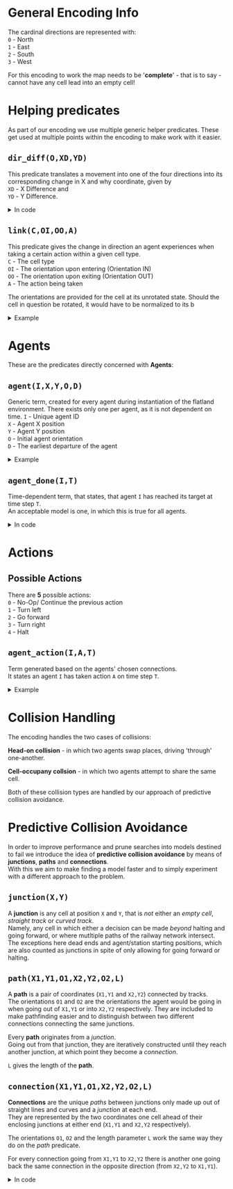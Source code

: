 # General Encoding Info

The cardinal directions are represented with:  
`0` - North  
`1` - East  
`2` - South  
`3` - West  

For this encoding to work the map needs to be '**complete**' - that is to say - cannot have any cell lead into an empty cell!

# Helping predicates

As part of our encoding we use multiple generic helper predicates. These get used at multiple points within the encoding to make work with it easier.

## `dir_diff(O,XD,YD)`
This predicate translates a movement into one of the four directions into its corresponding change in X and why coordinate, given by  
`XD` - X Difference and  
`YD` - Y Difference.

<details>
<summary>In code</summary>

```
dir_diff(0, 0, -1).
dir_diff(1, 1, 0). 
dir_diff(2, 0, 1). 
dir_diff(3, -1, 0).
``` 
</details>

## `link(C,OI,OO,A)`
This predicate gives the change in direction an agent experiences when taking a certain action within a given cell type.  
`C` - The cell type  
`OI` - The orientation upon entering (Orientation IN)  
`OO` - The orientation upon exiting (Orientation OUT)    
`A` - The action being taken

The orientations are provided for the cell at its unrotated state. Should the cell in question be rotated, it would have to be normalized to its b

<details>
<summary>Example</summary>

```
agent(0,12,2,1,0).
```
The agent with ID `0` starts at position `(12,2)` and starts facing east (Orientation `1`).  
The earliest departure is at time step `0`.
</details>

# Agents

These are the predicates directly concerned with **Agents**:  
## `agent(I,X,Y,O,D)` 

Generic term, created for every agent during instantiation of the flatland environment. There exists only one per agent, as it is not dependent on time. 
`I` - Unique agent ID  
`X` - Agent X position  
`Y` - Agent Y position  
`O` - Initial agent orientation  
`D` - The earliest departure of the agent

<details>
<summary>Example</summary>

```
agent(0,12,2,1,0).
```
The agent with ID `0` starts at position `(12,2)` and starts facing east (Orientation `1`).  
The earliest departure is at time step `0`.
</details>

## `agent_done(I,T)`

Time-dependent term, that states, that agent `I` has reached its target at time step `T`.  
An acceptable model is one, in which this is true for all agents.

<details>
<summary>In code</summary>

```
:- not agent_done(I,_), agent(I,_,_,_,_).
```
This is the integrity constraint, to exclude models that have agents which have not arrived. 
</details>

# Actions

## Possible Actions

There are **5** possible actions:  
`0` - No-Op/ Continue the previous action  
`1` - Turn left  
`2` - Go forward  
`3` - Turn right  
`4` - Halt  

## `agent_action(I,A,T)`

Term generated based on the agents' chosen connections.  
It states an agent `I` has taken action `A` on time step `T`.

<details>
<summary>Example</summary>

```
agent_action(0,2,0).
agent_action(0,2,1).
agent_action(0,3,2).
```
The first three actions of agent `0`:  
Go forward twice and then take a right turn.
</details>

# Collision Handling

The encoding handles the two cases of collisions:

**Head-on collision** - in which two agents swap places, driving 'through' one-another. 

**Cell-occupany collsion** - in which two agents attempt to share the same cell.

Both of these collision types are handled by our approach of predictive collision avoidance.

# Predictive Collision Avoidance

In order to improve performance and prune searches into models destined to fail we introduce the idea of **predictive collision avoidance** by means of **junctions**, **paths** and **connections**.  
With this we aim to make finding a model faster and to simply experiment with a different approach to the problem. 

## `junction(X,Y)`

A **junction** is any cell at position `X` and `Y`, that is *not* either an *empty cell*, *straight track* or *curved track*.  
Namely, any cell in which either a decision can be made *beyond* halting and going forward, or where mutltiple paths of the railway network intersect.  
The exceptions here dead ends and agent/station starting positions, which are also counted as junctions in spite of only allowing for going forward or halting. 

## `path(X1,Y1,O1,X2,Y2,O2,L)`

A **path** is a pair of coordinates (`X1,Y1` and `X2,Y2`) connected by tracks.  
The orientations `O1` and `O2` are the orientations the agent would be going in when going out of `X1,Y1` or into `X2,Y2` respectively. They are included to make pathfinding easier and to distinguish between two different connections connecting the same junctions.  

Every **path** originates from a *junction*.  
Going out from that junction, they are iteratively constructed until they reach another junction, at which point they become a *connection*.

`L` gives the length of the **path**.

## `connection(X1,Y1,O1,X2,Y2,O2,L)`

**Connections** are the unique *paths* between junctions only made up out of straight lines and curves and a *junction* at each end.  
They are represented by the two coordinates one cell ahead of their enclosing junctions at either end (`X1,Y1` and `X2,Y2` respectively).  

The orientations `O1`, `O2` and the length parameter `L` work the same way they do on the *path* predicate.

For every connection going from `X1,Y1` to `X2,Y2` there is another one going back the same connection in the opposite direction (from `X2,Y2` to `X1,Y1`).

<details>
<summary>In code</summary>

```
:- chosen_connection(I,X1,Y1,O1,T,X2,Y2,O2,T'), chosen_connection(_,X2,Y2,(O2+2)\4,T1,X1,Y1,(O1+2)\4,T2), T1 <= T <= T2.
```
With this integrity constraint we discard any models that have two agents traveling opposite directions on the same connection at the same time!
</details>

